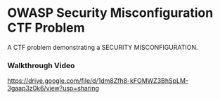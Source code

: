 # OWASP Security Misconfiguration CTF Problem

A CTF problem demonstrating a SECURITY MISCONFIGURATION.

### Walkthrough Video
https://drive.google.com/file/d/1dm8Zfh8-kFOMWZ3BhSpLM-3gaap3z0k6/view?usp=sharing
